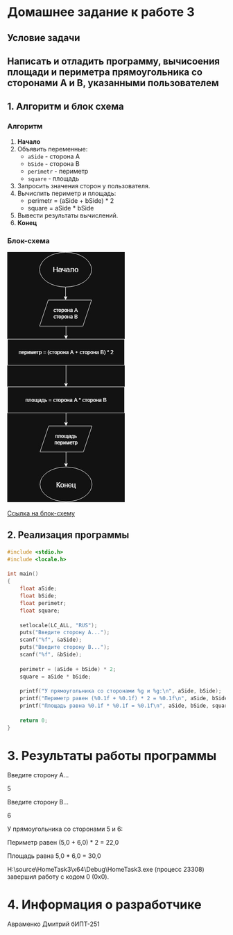 # Домашнее задание к работе 3

## Условие задачи
Написать и отладить программу, вычисоения площади и периметра прямоугольника со сторонами A и B, указанными пользователем
---
## 1. Алгоритм и блок схема

### Алгоритм
1. **Начало**
2. Объявить переменные:
   - `aSide` - сторона А
   - `bSide` - сторона B
   - `perimetr` - периметр
   - `square` - площадь 
3. Запросить значения сторон у пользователя.
4. Вычислить периметр и площадь:
   - perimetr = (aSide + bSide) * 2
   - square = aSide * bSide
5. Вывести результаты вычислений.
6. **Конец**

### Блок-схема
![Блок-схема алгоритма](Lab3_schema.jpg)

 [Ссылка на блок-схему]([https://viewer.diagrams.net/?tags=%7B%7D&lightbox=1&highlight=0000ff&edit=_blank&layers=1&nav=1&dark=auto#G1r-jbi3rw-1ZbApLWtIpJ7Qj-OTFPUAJF](https://viewer.diagrams.net/?tags=%7B%7D&lightbox=1&highlight=0000ff&edit=_blank&layers=1&nav=1&title=%D0%94%D0%B8%D0%B0%D0%B3%D1%80%D0%B0%D0%BC%D0%BC%D0%B0%20%D0%B1%D0%B5%D0%B7%20%D0%BD%D0%B0%D0%B7%D0%B2%D0%B0%D0%BD%D0%B8%D1%8F.drawio&dark=auto#Uhttps%3A%2F%2Fdrive.google.com%2Fuc%3Fid%3D1JE9sQFAiP4rrBna6plOgZQKffOCHrX-w%26export%3Ddownload))

 ## 2. Реализация программы

```c
#include <stdio.h>
#include <locale.h>

int main()
{
	float aSide;
	float bSide;
	float perimetr;
	float square;

	setlocale(LC_ALL, "RUS");
	puts("Введите сторону А...");
	scanf("%f", &aSide);
	puts("Введите сторону В...");
	scanf("%f", &bSide);

	perimetr = (aSide + bSide) * 2;
	square = aSide * bSide;

	printf("У прямоугольника со сторонами %g и %g:\n", aSide, bSide);
	printf("Периметр равен (%0.1f + %0.1f) * 2 = %0.1f\n", aSide, bSide, perimetr);
	printf("Площадь равна %0.1f * %0.1f = %0.1f\n", aSide, bSide, square);

	return 0;
}
```
# 3. Результаты работы программы
Введите сторону А...

5

Введите сторону В...

6

У прямоугольника со сторонами 5 и 6:

Периметр равен (5,0 + 6,0) * 2 = 22,0

Площадь равна 5,0 * 6,0 = 30,0

H:\source\HomeTask3\x64\Debug\HomeTask3.exe (процесс 23308) завершил работу с кодом 0 (0x0).
# 4. Информация о разработчике
Авраменко Дмитрий бИПТ-251
